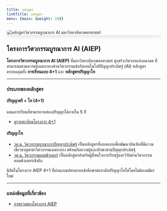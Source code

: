 ```yaml
---
title: หลักสูตร
linkTitle: หลักสูตร
menu: {main: {weight: 20}}
---
```



<img src="/img/banners/aiep-academics.png"
     alt="หลักสูตรวิศวกรรมบูรณาการ AI มหาวิทยาลัยเกษตรศาสตร์"
     style="max-width: 100%; height: auto; margin: 0 0 2rem 0; border-radius: 1rem; box-shadow: 0 6px 12px rgba(0,0,0,0.1); display: block;" />

## โครงการวิศวกรรมบูรณาการ AI (AIEP)

**โครงการวิศวกรรมบูรณาการ AI (AIEP)** 
ที่มหาวิทยาลัยเกษตรศาสตร์ มุ่งสร้างวิศวกรแห่งอนาคต  ที่สามารถผสานความรู้เฉพาะทางด้านวิศวกรรมเข้ากับเทคโนโลยีปัญญาประดิษฐ์ (AI) หลักสูตรครอบคลุมทั้ง **การเรียนแบบ 4+1** และ **หลักสูตรปริญญาโท**

---

###  ประเภทของหลักสูตร

####  ปริญญาตรี + โท (4+1)

แผนการเรียนที่สามารถจบสองปริญญาได้ภายใน 5 ปี
- [ดูรายละเอียดโครงการ 4+1](/docs/4plus1/)

####  ปริญญาโท

- [วศ.ม. วิศวกรรมบูรณาการปัญญาประดิษฐ์](/docs/master/ai-integrated/) เป็นหลักสูตรที่ออกแบบเพื่อพัฒนาบัณฑิตที่มีความเชี่ยวชาญสาขาวิศวกรรมเฉพาะทาง พร้อมกับความรู้และทักษะด้านปัญญาประดิษฐ์
- [วศ.ม. วิศวกรรมคอมพิวเตอร์](/docs/master/computer/) เป็นหลักสูตรสำหรับผู้ที่สนใจการเรียนรู้และวิจัยด้านวิศวกรรมคอมพิวเตอร์เชิงลึก

นิสิตในโครงการ AIEP 4+1 ที่ผ่านเกณฑ์สามารถเข้าศึกษาต่อระดับปริญญาโทได้โดยไม่ต้องสมัครใหม่

---

###  แหล่งข้อมูลที่เกี่ยวข้อง

- [ภาพรวมของโครงการ AIEP](/docs/overview/)
